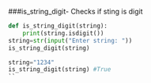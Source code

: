 ###is_string_digit- Checks if sting is digit
```python
def is_string_digit(string):
    print(string.isdigit())
string=str(input("Enter string: "))
is_string_digit(string)
```
```python
string="1234"
is_string_digit(string) #True
``
